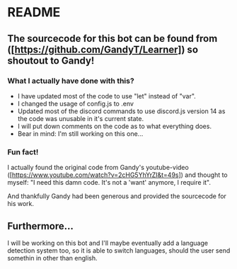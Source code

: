 # README

## The sourcecode for this bot can be found from ([https://github.com/GandyT/Learner]) so shoutout to Gandy!

### What I actually have done with this?

- I have updated most of the code to use "let" instead of "var".
- I changed the usage of config.js to .env
- Updated most of the discord commands to use discord.js version 14 as the code was unusable in it's current state.
- I will put down comments on the code as to what everything does.
- Bear in mind: I'm still working on this one...

### Fun fact!

I actually found the original code from Gandy's youtube-video ([https://www.youtube.com/watch?v=2cHG5YhYrZI&t=49s])
and thought to myself: "I need this damn code. It's not a 'want' anymore, I require it". 

And thankfully Gandy had been generous and provided the sourcecode for his work.

## Furthermore...

I will be working on this bot and I'll maybe eventually add a language detection system too, so it is able
to switch languages, should the user send somethin in other than english.